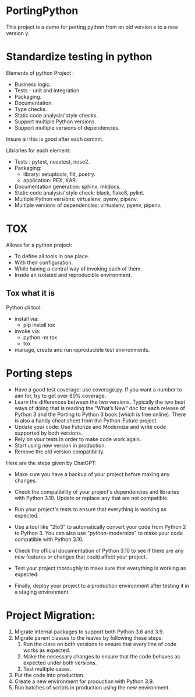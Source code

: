 # PortingPython
This project is a demo for porting python from an old version x to a new version y.

# Standardize testing in python

Elements of python Project :

- Business logic.
- Tests - unit and integration.
- Packaging.
- Documentation.
- Type checks.
- Static code analysis/ style checks.
- Support multiple Python versions.
- Support multiple versions of dependencies.

Insure all this is good after each commit.

Libraries for each element:

- Tests : pytest, nosetest, nose2.
- Packaging:
  - library: setuptools, flit, poetry.
  - application: PEX, XAR.
- Documentation generation: sphinx, mkdocs.
- Static code analysis/ style check: black, flake8, pylint. 
- Multiple Python versions: virtualenv, pyenv, pipenv.
- Multiple versions of dependencies: virtualenv, pyenv, pipenv.

# TOX

Allows for a python project:

- To define all tools in one place.
- With their configuration.
- While having a central way of invoking each of them.
- Inside an isolated and reproducible environment.

## Tox what it is

Python cli tool:

- install via:
  - pip install tox
- invoke via:
  - python -m tox
  - tox
- manage, create and run reproducible test environments.

# Porting steps

- Have a good test coverage: use coverage.py.
  If you want a number to aim for, try to get over 80% coverage.
- Learn the differences between the two versions.
  Typically the two best ways of doing that is reading the “What’s New” doc for each release of Python 3
  and the Porting to Python 3 book (which is free online).
  There is also a handy cheat sheet from the Python-Future project.
- Update your code:
  Use Futurize and Modernize and write code supported by both versions.
- Rely on your tests in order to make code work again.
- Start using new version in production.
- Remove the old version compatibility.

Here are the steps given by ChatGPT:

- Make sure you have a backup of your project before making any changes.

- Check the compatibility of your project's dependencies and libraries with Python 3.10. Update or replace any that are not compatible.

- Run your project's tests to ensure that everything is working as expected.

- Use a tool like "2to3" to automatically convert your code from Python 2 to Python 3. You can also use "python-modernize" to make your code compatible with Python 3.10.

- Check the official documentation of Python 3.10 to see if there are any new features or changes that could affect your project.

- Test your project thoroughly to make sure that everything is working as expected.

- Finally, deploy your project to a production environment after testing it in a staging environment.

# Project Migration:

1. Migrate internal packages to support both Python 3.6 and 3.9.
2. Migrate parent classes to the leaves by following these steps:
   1. Run the class on both versions to ensure that every line of code works as expected.
   2. Make the necessary changes to ensure that the code behaves as expected under both versions.
   3. Test multiple cases.
3. Put the code into production. 
4. Create a new environment for production with Python 3.9. 
5. Run batches of scripts in production using the new environment.
